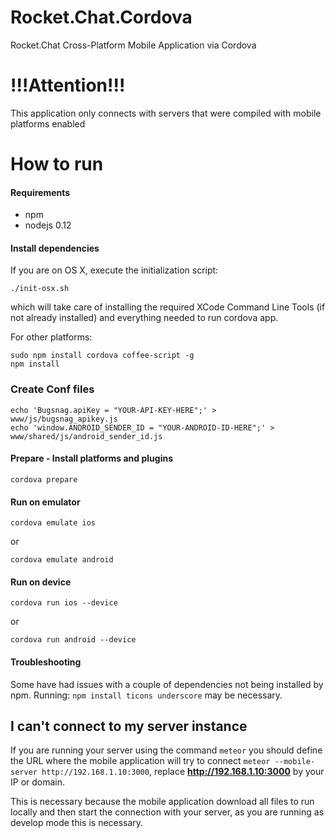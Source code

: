 # Rocket.Chat.Cordova
Rocket.Chat Cross-Platform Mobile Application via Cordova

# !!!Attention!!!
This application only connects with servers that were compiled with mobile platforms enabled

# How to run
#### Requirements
 * npm
 * nodejs 0.12

#### Install dependencies
If you are on OS X, execute the initialization script:
```shell
./init-osx.sh
```
which will take care of installing the required XCode Command Line Tools (if not already installed) and everything needed to run cordova app.


For other platforms:
```shell
sudo npm install cordova coffee-script -g
npm install
```

### Create Conf files
```
echo 'Bugsnag.apiKey = "YOUR-API-KEY-HERE";' > www/js/bugsnag_apikey.js
echo 'window.ANDROID_SENDER_ID = "YOUR-ANDROID-ID-HERE";' > www/shared/js/android_sender_id.js
```


#### Prepare - Install platforms and plugins
```shell
cordova prepare
```

#### Run on emulator
```shell
cordova emulate ios
```
or
```shell
cordova emulate android
```

#### Run on device
```shell
cordova run ios --device
```
or
```shell
cordova run android --device
```

#### Troubleshooting

Some have had issues with a couple of dependencies not being installed by npm.
Running: `npm install ticons underscore` may be necessary.

## I can't connect to my server instance
If you are running your server using the command `meteor` you should define the URL where the mobile application will try to connect `meteor --mobile-server http://192.168.1.10:3000`, replace **http://192.168.1.10:3000** by your IP or domain.

This is necessary because the mobile application download all files to run locally and then start the connection with your server, as you are running as develop mode this is necessary.
